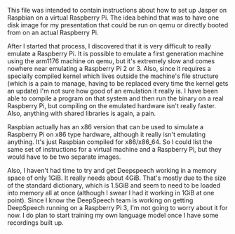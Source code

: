 This file was intended to contain instructions about how to set up Jasper on Raspbian on a virtual Raspberry Pi. The idea behind that was to have one disk image for my presentation that could be run on qemu or directly booted from on an actual Raspberry Pi.

After I started that process, I discovered that it is very difficult to really emulate a Raspberry Pi. It is possible to emulate a first generation machine using the arm1176 machine on qemu, but it's extremely slow and comes nowhere near emulating a Raspberry Pi 2 or 3. Also, since it requires a specially compiled kernel which lives outside the machine's file structure (which is a pain to manage, having to be replaced every time the kernel gets an update) I'm not sure how good of an emulation it really is. I have been able to compile a program on that system and then run the binary on a real Raspberry Pi, but compiling on the emulated hardware isn't really faster. Also, anything with shared libraries is again, a pain.

Raspbian actually has an x86 version that can be used to simulate a Raspberry Pi on x86 type hardware, although it really isn't emulating anything. It's just Raspbian compiled for x86/x86_64. So I could list the same set of instructions for a virtual machine and a Raspberry Pi, but they would have to be two separate images.

Also, I haven't had time to try and get Deepspeech working in a memory space of only 1GiB. It really needs about 4GiB. That's mostly due to the size of the standard dictionary, which is 1.5GiB and seem to need to be loaded into memory all at once (although I swear I had it working in 1GiB at one point). Since I know the DeepSpeech team is working on getting DeepSpeech running on a Raspberry Pi 3, I'm not going to worry about it for now. I do plan to start training my own language model once I have some recordings built up.
